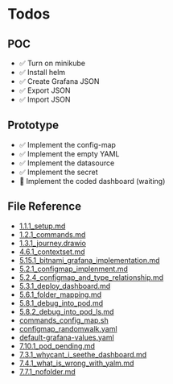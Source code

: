 # Todos
## POC
- ✅ Turn on minikube
- ✅ Install helm
- ✅ Create Grafana JSON
- ✅ Export JSON
- ✅ Import JSON

## Prototype 
- ✅ Implement the config-map
- ✅ Implement the empty YAML
- ✅ Implement the datasource
- ✅ Implement the secret
- 🚧 Implement the coded dashboard (waiting)

## File Reference
- [1.1.1_setup.md](../1_JOURNEY/1.1.1_setup.md)
- [1.2.1_commands.md](../1_JOURNEY/1.2.1_commands.md)
- [1.3.1_journey.drawio](../1_JOURNEY/1.3.1_journey.drawio)
- [4.6.1_contextset.md](../4_UI/4.6.1_contextset.md)
- [5.15.1_bitnami_grafana_implementation.md](../5_FORMULA/5.15.1_bitnami_grafana_implementation.md)
- [5.2.1_configmap_implenment.md](../5_FORMULA/5.2.1_configmap_implenment.md)
- [5.2.4_configmap_and_type_relationship.md](../5_FORMULA/5.2.4_configmap_and_type_relationship.md)
- [5.3.1_deploy_dashboard.md](../5_FORMULA/5.3.1_deploy_dashboard.md)
- [5.6.1_folder_mapping.md](../5_FORMULA/5.6.1_folder_mapping.md)
- [5.8.1_debug_into_pod.md](../5_FORMULA/5.8.1_debug_into_pod.md)
- [5.8.2_debug_into_pod_ls.md](../5_FORMULA/5.8.2_debug_into_pod_ls.md)
- [commands_config_map.sh](../6_SYMBOLS/2_GRAFANA/commands_config_map.sh)
- [configmap_randomwalk.yaml](../6_SYMBOLS/2_GRAFANA/configmap_randomwalk.yaml)
- [default-grafana-values.yaml](../6_SYMBOLS/2_GRAFANA/default-grafana-values.yaml)
- [7.10.1_pod_pending.md](../7_SEMBLANCE/7.10.1_pod_pending.md)
- [7.3.1_whycant_i_seethe_dashboard.md](../7_SEMBLANCE/7.3.1_whycant_i_seethe_dashboard.md)
- [7.4.1_what_is_wrong_with_yalm.md](../7_SEMBLANCE/7.4.1_what_is_wrong_with_yalm.md)
- [7.7.1_nofolder.md](../7_SEMBLANCE/7.7.1_nofolder.md)
